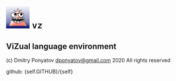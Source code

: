 #  ![logo](doc/logo.png) `vz`
## ViZual language environment

(c) Dmitry Ponyatov <dponyatov@gmail.com> 2020 All rights reserved

github: {self.GITHUB}/{self}


